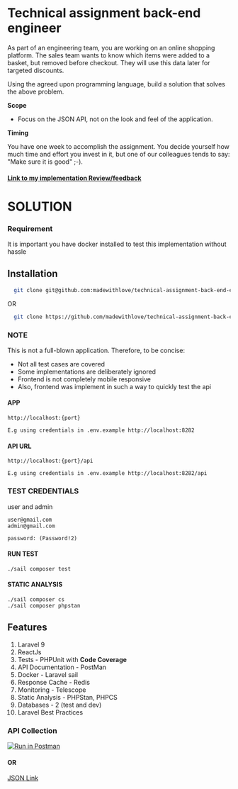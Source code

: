 # Technical assignment back-end engineer

As part of an engineering team, you are working on an online shopping platform. The sales team wants to know which items were added to a basket, but removed before checkout. They will use this data later for targeted discounts.

Using the agreed upon programming language, build a solution that solves the above problem.

**Scope**

* Focus on the JSON API, not on the look and feel of the application.

**Timing**

You have one week to accomplish the assignment. You decide yourself how much time and effort you invest in it, but one of our colleagues tends to say: "Make sure it is good" ;-).


#### [Link to my implementation Review/feedback](https://docs.google.com/document/d/1sc1GcpLgl8YrmKBTjhkhkJ3xK1Mbcjqojvaq96GXWc8/edit?usp=sharing)


# SOLUTION

### Requirement
It is important you have docker installed to test this implementation without hassle

## Installation
```bash
  git clone git@github.com:madewithlove/technical-assignment-back-end-engineer-chis0m.git shopper && cd shopper && ./setup.sh
````
  OR

```bash
  git clone https://github.com/madewithlove/technical-assignment-back-end-engineer-chis0m.git shopper && cd shopper && ./setup.sh
```



### NOTE
This is not a full-blown application. Therefore, to be concise:
- Not all test cases are covered
- Some implementations are deliberately ignored
- Frontend is not completely mobile responsive
- Also, frontend was implement in such a way to quickly test the api


#### APP
````
http://localhost:{port}

E.g using credentials in .env.example http://localhost:8282
````

#### API URL
````
http://localhost:{port}/api

E.g using credentials in .env.example http://localhost:8282/api
````
### TEST CREDENTIALS
user and admin
````
user@gmail.com
admin@gmail.com

password: (Password!2)
````

#### RUN TEST
````
./sail composer test
````

#### STATIC ANALYSIS
````
./sail composer cs
./sail composer phpstan
````

## Features
1. Laravel 9
2. ReactJs
3. Tests - PHPUnit with **Code Coverage**
4. API Documentation - PostMan
5. Docker - Laravel sail
6. Response Cache - Redis
7. Monitoring - Telescope
8. Static Analysis - PHPStan, PHPCS
9. Databases - 2 (test and dev)
10. Laravel Best Practices


### API Collection
[![Run in Postman](https://run.pstmn.io/button.svg)](https://www.postman.com/solar-firefly-907462/workspace/public-test-workspacke/collection/11854559-abc630db-65a6-4574-b47e-36c89a8b4b19)
#### OR
[JSON Link](https://www.getpostman.com/collections/5ffc1ebfc6a53f1ae9ff)
